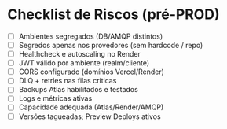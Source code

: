 # Checklist de Riscos (pré-PROD)

- [ ] Ambientes segregados (DB/AMQP distintos)
- [ ] Segredos apenas nos provedores (sem hardcode / repo)
- [ ] Healthcheck e autoscaling no Render
- [ ] JWT válido por ambiente (realm/cliente)
- [ ] CORS configurado (domínios Vercel/Render)
- [ ] DLQ + retries nas filas críticas
- [ ] Backups Atlas habilitados e testados
- [ ] Logs e métricas ativas
- [ ] Capacidade adequada (Atlas/Render/AMQP)
- [ ] Versões tagueadas; Preview Deploys ativos
